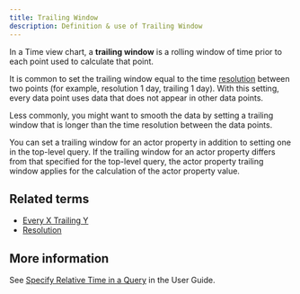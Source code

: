 ```yaml
---
title: Trailing Window
description: Definition & use of Trailing Window
---
```


In a Time view chart, a **trailing window** is a rolling window of time prior to each point used to calculate that point.

It is common to set the trailing window equal to the time [resolution](../resolution) between two points (for example, resolution 1 day, trailing 1 day). With this setting, every data point uses data that does not appear in other data points.

Less commonly, you might want to smooth the data by setting a trailing window that is longer than the time resolution between the data points.

You can set a trailing window for an actor property in addition to setting one in the top-level query. If the trailing window for an actor property differs from that specified for the top-level query, the actor property trailing window applies for the calculation of the actor property value.

## Related terms

- [Every X Trailing Y](../every-x-trailing-y)
- [Resolution](../resolution)

## More information

See [Specify Relative Time in a Query](/measure_iq/measure-user-guides/build-queries-and-visualizations/specify-time-in-a-query) in the User Guide.
